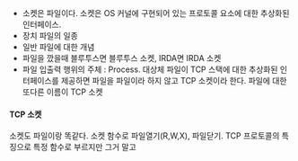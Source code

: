 - 소켓은 파일이다. 소켓은 OS 커널에 구현되어 있는 프로토콜 요소에 대한 추상화된 인터페이스.
- 장치 파일의 일종
- 일반 파일에 대한 개념
- 파일을 깠을때 블루투스면 블루투스 소켓, IRDA면 IRDA 소켓
- 파일 입출력 행위의 주체 : Process. 대상체 파일이 TCP 스택에 대한 추상화된 인터페이스를 제공하면 파일을 파일이라 하지 않고 TCP 소켓이라 한다. 파일에 대한 또다른 이름이 TCP 소켓

#### TCP 소켓
소켓도 파일이랑 똑같다. 소켓 함수로 파일열기(R,W,X), 파일닫기. TCP 프로토콜의 특징으로 특정 함수로 부르지만 그거 말고